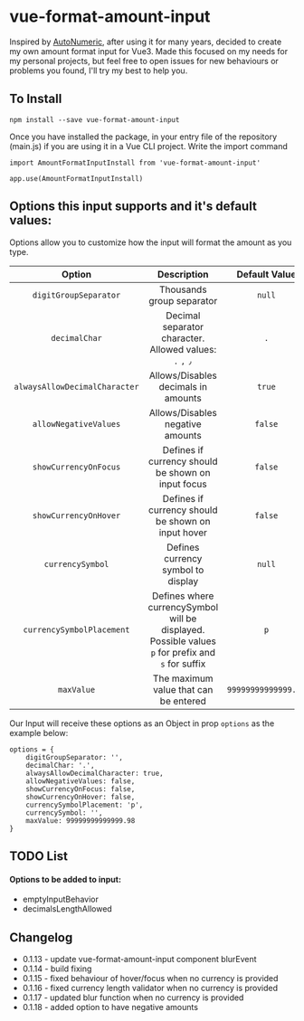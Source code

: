 # vue-format-amount-input

Inspired by [AutoNumeric](https://github.com/autoNumeric/autoNumeric/), after using it for many years, decided to create my own amount format input for Vue3.
Made this focused on my needs for my personal projects, but feel free to open issues for new behaviours or problems you found, I'll try my best to help you.

## To Install
```
npm install --save vue-format-amount-input
```
Once you have installed the package, in your entry file of the repository (main.js) if you are using it in a Vue CLI project. Write the import command

```
import AmountFormatInputInstall from 'vue-format-amount-input'

app.use(AmountFormatInputInstall)
```

## Options this input supports and it's default values:

Options allow you to customize how the input will format the amount as you type.

| Option | Description | Default Value |
| :----------------: | :-----------:  | :-----------:  |
| `digitGroupSeparator` | Thousands group separator | `null` |
| `decimalChar` | Decimal separator character. Allowed values: `.` `,` `٫` | `.` |
| `alwaysAllowDecimalCharacter` | Allows/Disables decimals in amounts | `true` |
| `allowNegativeValues` | Allows/Disables negative amounts | `false` |
| `showCurrencyOnFocus` | Defines if currency should be shown on input focus | `false` |
| `showCurrencyOnHover` | Defines if currency should be shown on input hover | `false` |
| `currencySymbol` | Defines currency symbol to display | `null` |
| `currencySymbolPlacement` | Defines where currencySymbol will be displayed. Possible values `p` for prefix and `s` for suffix | `p` |
| `maxValue` | The maximum value that can be entered | `99999999999999.98` |

Our Input will receive these options as an Object in prop `options` as the example below:
```
options = {
	digitGroupSeparator: '',
	decimalChar: '.',
	alwaysAllowDecimalCharacter: true,
	allowNegativeValues: false,
	showCurrencyOnFocus: false,
	showCurrencyOnHover: false,
	currencySymbolPlacement: 'p',
	currencySymbol: '',
	maxValue: 99999999999999.98
}
```
## TODO List

#### Options to be added to input:
- emptyInputBehavior
- decimalsLengthAllowed

## Changelog

- 0.1.13 - update vue-format-amount-input component blurEvent
- 0.1.14 - build fixing
- 0.1.15 - fixed behaviour of hover/focus when no currency is provided
- 0.1.16 - fixed currency length validator when no currency is provided
- 0.1.17 - updated blur function when no currency is provided
- 0.1.18 - added option to have negative amounts
